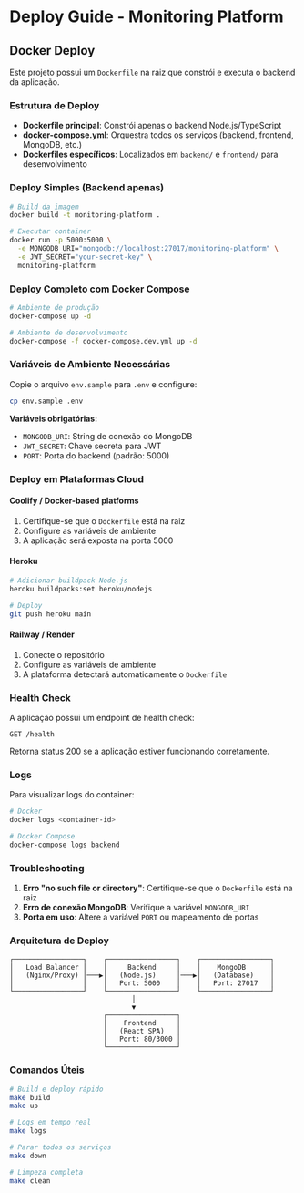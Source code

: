 # Deploy Guide - Monitoring Platform

## Docker Deploy

Este projeto possui um `Dockerfile` na raiz que constrói e executa o backend da aplicação.

### Estrutura de Deploy

- **Dockerfile principal**: Constrói apenas o backend Node.js/TypeScript
- **docker-compose.yml**: Orquestra todos os serviços (backend, frontend, MongoDB, etc.)
- **Dockerfiles específicos**: Localizados em `backend/` e `frontend/` para desenvolvimento

### Deploy Simples (Backend apenas)

```bash
# Build da imagem
docker build -t monitoring-platform .

# Executar container
docker run -p 5000:5000 \
  -e MONGODB_URI="mongodb://localhost:27017/monitoring-platform" \
  -e JWT_SECRET="your-secret-key" \
  monitoring-platform
```

### Deploy Completo com Docker Compose

```bash
# Ambiente de produção
docker-compose up -d

# Ambiente de desenvolvimento
docker-compose -f docker-compose.dev.yml up -d
```

### Variáveis de Ambiente Necessárias

Copie o arquivo `env.sample` para `.env` e configure:

```bash
cp env.sample .env
```

**Variáveis obrigatórias:**
- `MONGODB_URI`: String de conexão do MongoDB
- `JWT_SECRET`: Chave secreta para JWT
- `PORT`: Porta do backend (padrão: 5000)

### Deploy em Plataformas Cloud

#### Coolify / Docker-based platforms

1. Certifique-se que o `Dockerfile` está na raiz
2. Configure as variáveis de ambiente
3. A aplicação será exposta na porta 5000

#### Heroku

```bash
# Adicionar buildpack Node.js
heroku buildpacks:set heroku/nodejs

# Deploy
git push heroku main
```

#### Railway / Render

1. Conecte o repositório
2. Configure as variáveis de ambiente
3. A plataforma detectará automaticamente o `Dockerfile`

### Health Check

A aplicação possui um endpoint de health check:

```
GET /health
```

Retorna status 200 se a aplicação estiver funcionando corretamente.

### Logs

Para visualizar logs do container:

```bash
# Docker
docker logs <container-id>

# Docker Compose
docker-compose logs backend
```

### Troubleshooting

1. **Erro "no such file or directory"**: Certifique-se que o `Dockerfile` está na raiz
2. **Erro de conexão MongoDB**: Verifique a variável `MONGODB_URI`
3. **Porta em uso**: Altere a variável `PORT` ou mapeamento de portas

### Arquitetura de Deploy

```
┌─────────────────┐    ┌─────────────────┐    ┌─────────────────┐
│   Load Balancer │    │     Backend     │    │    MongoDB      │
│   (Nginx/Proxy) │───▶│   (Node.js)     │───▶│   (Database)    │
│                 │    │   Port: 5000    │    │   Port: 27017   │
└─────────────────┘    └─────────────────┘    └─────────────────┘
                              │
                              ▼
                       ┌─────────────────┐
                       │    Frontend     │
                       │   (React SPA)   │
                       │   Port: 80/3000 │
                       └─────────────────┘
```

### Comandos Úteis

```bash
# Build e deploy rápido
make build
make up

# Logs em tempo real
make logs

# Parar todos os serviços
make down

# Limpeza completa
make clean
```